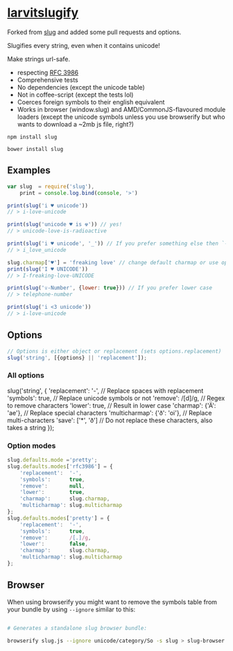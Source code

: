 # [larvitslugify](https://github.com/larvit/larvitslugify)

Forked from [slug](https://github.com/dodo/node-slug) and added some pull requests and options.

Slugifies every string, even when it contains unicode!

Make strings url-safe.

- respecting [RFC 3986](https://tools.ietf.org/html/rfc3986)
- Comprehensive tests
- No dependencies (except the unicode table)
- Not in coffee-script (except the tests lol)
- Coerces foreign symbols to their english equivalent
- Works in browser (window.slug) and AMD/CommonJS-flavoured module loaders (except the unicode symbols unless you use browserify but who wants to download a ~2mb js file, right?)

```
npm install slug
```

```
bower install slug
```

## Examples

```javascript
var slug  = require('slug'),
    print = console.log.bind(console, '>')

print(slug('i ♥ unicode'))
// > i-love-unicode

print(slug('unicode ♥ is ☢')) // yes!
// > unicode-love-is-radioactive

print(slug('i ♥ unicode', '_')) // If you prefer something else then `-` as seperator
// > i_love_unicode

slug.charmap['♥'] = 'freaking love' // change default charmap or use option {charmap:{…}} as 2. argument
print(slug('I ♥ UNICODE'))
// > I-freaking-love-UNICODE

print(slug('☏-Number', {lower: true})) // If you prefer lower case
// > telephone-number

print(slug('i <3 unicode'))
// > i-love-unicode
```

## Options

```javascript
// Options is either object or replacement (sets options.replacement)
slug('string', [{options} || 'replacement']);
```

### All options

slug('string', {
	'replacement':  '-',              // Replace spaces with replacement
	'symbols':      true,             // Replace unicode symbols or not
	'remove':       /[d]/g,           // Regex to remove characters
	'lower':        true,             // Result in lower case
	'charmap':      {'Ä': 'ae'},      // Replace special characters
	'multicharmap': {'ð': 'oi'},      // Replace multi-characters
	'save':         ['*', 'ð']        // Do not replace these characters, also takes a string
});


### Option modes

```javascript
slug.defaults.mode ='pretty';
slug.defaults.modes['rfc3986'] = {
	'replacement':  '-',
	'symbols':      true,
	'remove':       null,
	'lower':        true,
	'charmap':      slug.charmap,
	'multicharmap': slug.multicharmap
};
slug.defaults.modes['pretty'] = {
	'replacement':  '-',
	'symbols':      true,
	'remove':       /[.]/g,
	'lower':        false,
	'charmap':      slug.charmap,
	'multicharmap': slug.multicharmap
};
```

## Browser

When using browserify you might want to remove the symbols table from your bundle by using `--ignore` similar to this:
```bash

# Generates a standalone slug browser bundle:

browserify slug.js --ignore unicode/category/So -s slug > slug-browser.js
```